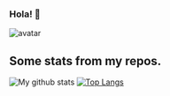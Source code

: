 ### Hola! 👋

![avatar](https://user-images.githubusercontent.com/6124495/95254597-7fa80880-07f6-11eb-9da0-96192c0a06a8.jpg)

## Some stats from my repos.
![My github stats](https://github-readme-stats.vercel.app/api?username=davecaos&count_private=true)
[![Top Langs](https://github-readme-stats.vercel.app/api/top-langs/?username=davecaos&layout=compact)](https://github.com/anuraghazra/github-readme-stats)


<!--
**davecaos/davecaos** is a ✨ _special_ ✨ repository because its `README.md` (this file) appears on your GitHub profile.

Here are some ideas to get you started:

- 🔭 I’m currently working on ...
- 🌱 I’m currently learning ...
- 👯 I’m looking to collaborate on ...
- 🤔 I’m looking for help with ...
- 💬 Ask me about ...
- 📫 How to reach me: ...
- 😄 Pronouns: ...
- ⚡ Fun fact: ...
-->
